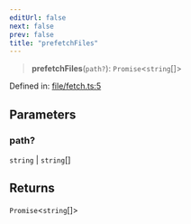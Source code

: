 ```yaml
---
editUrl: false
next: false
prev: false
title: "prefetchFiles"
---
```


> **prefetchFiles**(`path?`): `Promise`\<`string`[]\>

Defined in: [file/fetch.ts:5](https://github.com/datisthq/dpkit/blob/7a3ebb9422265a09d2e84e0952d10e0101139f80/file/file/fetch.ts#L5)

## Parameters

### path?

`string` | `string`[]

## Returns

`Promise`\<`string`[]\>
